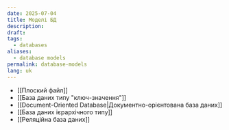 ```yaml
---
date: 2025-07-04
title: Моделі БД
description: 
draft: 
tags:
  - databases
aliases:
  - database models
permalink: database-models
lang: uk
---
```


- [[Плоский файл]]
- [[База даних типу "ключ-значення"]]
- [[Document-Oriented Database|Документно-орієнтована база даних]]
- [[База даних ієрархічного типу]]
- [[Реляційна база даних]]
